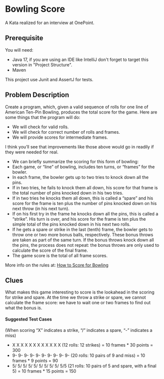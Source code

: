 # Bowling Score

A Kata realized for an interview at OnePoint.

## Prerequisite

You will need:

- Java 17, if you are using an IDE like IntelliJ don't forget to target this version in "Project Structure".
- Maven

This project use Junit and AssertJ for tests.

## Problem Description

Create a program, which, given a valid sequence of rolls for one line of American Ten-Pin Bowling, produces the total
score for the game. Here are some things that the program will do:

* We will check for valid rolls.
* We will check for correct number of rolls and frames.
* We will provide scores for intermediate frames.

I think you’ll see that improvements like those above would go in readily if they were needed for real.

* We can briefly summarize the scoring for this form of bowling:
* Each game, or “line” of bowling, includes ten turns, or “frames” for the bowler.
* In each frame, the bowler gets up to two tries to knock down all the pins.
* If in two tries, he fails to knock them all down, his score for that frame is the total number of pins knocked down 
in his two tries.
* If in two tries he knocks them all down, this is called a “spare” and his score for the frame is ten plus the number
of pins knocked down on his next throw (in his next turn).
* If on his first try in the frame he knocks down all the pins, this is called a “strike”. His turn is over, and his
score for the frame is ten plus the simple total of the pins knocked down in his next two rolls.
* If he gets a spare or strike in the last (tenth) frame, the bowler gets to throw one or two more bonus balls, 
respectively. These bonus throws are taken as part of the same turn. If the bonus throws knock down all the pins, the 
process does not repeat: the bonus throws are only used to calculate the score of the final frame.
* The game score is the total of all frame scores.

More info on the rules at: [How to Score for Bowling](https://www.topendsports.com/sport/tenpin/scoring.htm)

## Clues
What makes this game interesting to score is the lookahead in the scoring for strike and spare. 
At the time we throw a strike or spare, we cannot calculate the frame score: we have to wait one or two frames to find 
out what the bonus is.

#### Suggested Test Cases
(When scoring “X” indicates a strike, “/” indicates a spare, “-” indicates a miss)
*  X X X X X X X X X X X X (12 rolls: 12 strikes) = 10 frames * 30 points = 300
*  9- 9- 9- 9- 9- 9- 9- 9- 9- 9- (20 rolls: 10 pairs of 9 and miss) = 10 frames * 9 points = 90
*  5/ 5/ 5/ 5/ 5/ 5/ 5/ 5/ 5/ 5/5 (21 rolls: 10 pairs of 5 and spare, with a final 5) = 10 frames * 15 points = 150